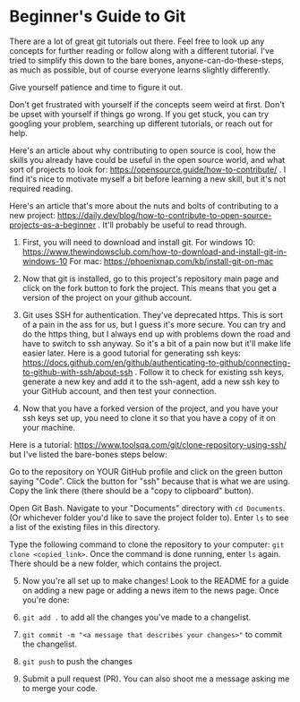 # Beginner's Guide to Git

There are a lot of great git tutorials out there. Feel free to look up any concepts for further reading or follow along with a different tutorial. I've tried to simplify this down to the bare bones, anyone-can-do-these-steps, as much as possible, but of course everyone learns slightly differently. 

Give yourself patience and time to figure it out. 

Don't get frustrated with yourself if the concepts seem weird at first. Don't be upset with yourself if things go wrong. If you get stuck, you can try googling your problem, searching up different tutorials, or reach out for help.  

Here's an article about why contributing to open source is cool, how the skills you already have could be useful in the open source world, and what sort of projects to look for: https://opensource.guide/how-to-contribute/ . I find it's nice to motivate myself a bit before learning a new skill, but it's not required reading.

Here's an article that's more about the nuts and bolts of contributing to a new project: https://daily.dev/blog/how-to-contribute-to-open-source-projects-as-a-beginner . It'll probably be useful to read through. 

1. First, you will need to download and install git. 
For windows 10: https://www.thewindowsclub.com/how-to-download-and-install-git-in-windows-10
For mac: 
https://phoenixnap.com/kb/install-git-on-mac

2. Now that git is installed, go to this project's repository main page and click on the fork button to fork the project. This means that you get a version of the project on your github account.

3. Git uses SSH for authentication. They've deprecated https. This is sort of a pain in the ass for us, but I guess it's more secure. You can try and do the https thing, but I always end up with problems down the road and have to switch to ssh anyway. So it's a bit of a pain now but it'll make life easier later. 
Here is a good tutorial for generating ssh keys: https://docs.github.com/en/github/authenticating-to-github/connecting-to-github-with-ssh/about-ssh . Follow it to check for existing ssh keys, generate a new key and add it to the ssh-agent, add a new ssh key to your GitHub account, and then test your connection. 

4. Now that you have a forked version of the project, and you have your ssh keys set up, you need to clone it so that you have a copy of it on your machine. 

Here is a tutorial: https://www.toolsqa.com/git/clone-repository-using-ssh/ but I've listed the bare-bones steps below: 

Go to the repository on YOUR GitHub profile and click on the green button saying "Code". Click the button for "ssh" because that is what we are using. Copy the link there (there should be a "copy to clipboard" button). 

Open Git Bash. Navigate to your "Documents" directory with `cd Documents`. (Or whichever folder you'd like to save the project folder to). Enter `ls` to see a list of the existing files in this directory.

Type the following command to clone the repository to your computer: `git clone <copied_link>`. Once the command is done running, enter `ls` again. There should be a new folder, which contains the project. 

5. Now you're all set up to make changes! Look to the README for a guide on adding a new page or adding a news item to the news page. Once you're done:

6. `git add .` to add all the changes you've made to a changelist.
7. `git commit -m "<a message that describes your changes>"` to commit the changelist. 
8. `git push` to push the changes
9. Submit a pull request (PR). You can also shoot me a message asking me to merge your code. 

